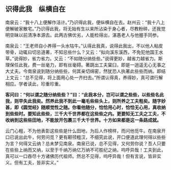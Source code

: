 ##  识得此我　纵横自在

南泉云：“我十八上便解作活计。”乃识得此我，便纵横自在去。赵州云：“我十八上便解破家散宅。”乃识得此我，将无始有生以来所沾染于身心者，尽教粉碎，还我觉明空昧以前清净本源去。此两古佛优劣，人能检得出，湛愚老人与他握手同参。

南泉云：“王老师自小养得一头水牯牛。”认得此我真，说得此我出，不以他人粘皮带骨，动辄曰切忌道著，不知忌些什么？又云：“拟向溪东溪西，不免犯他国王水草。”说得妙，省力省力。又云：“不如随分纳些些。”说得更妙，越省力越省力。斯理保任此我，费一丝毫力，即有丝毫碍。著跳出工夫窠臼，即是一逍遥无心无事之大丈夫。今南泉说到随分纳些些，何其亲切绵密，然犹恐人执著此些些而纳。即结上文云：“总不见得，将上面用心处一齐扫去。”所谓认得真，养得妙，真可谓行解相应。学者读此，珍重珍重。

**客问曰：“何以谓之随分纳些些？”曰：“此我本分，岂可以谓之些些，以些些名此我，则早失此我矣。然养此我不到此一毫毛些些头上，则所养之工夫粗矣。随字妙甚，即《圆觉经》随顺觉性之随。你看他随分，恰恰用心时，恰恰无心用，真收纳到些些时。要知此些些，三千大千世界都在这些些之内。更要知无工夫之工夫，不收纳到这些些田地，不能放开包裹三千大千世界。十方如来都是这一条路成就。**

云门心粗，不为他表彰这些些是什么田地，为后人作榜样，而问他觅牛。在南泉开口已说出此牛，何劳问觅？更有颟顸粗汉，不细究此说，开口便道此理何得以些些为言？何得又云纳？总未梦见南泉。南泉已说，总不见得，又何劳你说？吾人只要在些些上纳而又纳，以至于千纳万纳亿万纳不可胜纪之纳，呜呼异哉！工夫到此，真可以一口吞尽十方诸佛历代祖师。然总不见得，呜呼异哉！但有言说，皆非实义。但有工夫，皆非实义。”
